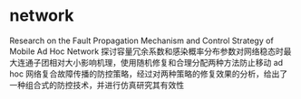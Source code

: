 # network
Research on the Fault Propagation Mechanism and Control Strategy of Mobile Ad Hoc Network
探讨容量冗余系数和感染概率分布参数对网络稳态时最大连通子团相对大小影响机理，使用随机修复和合理分配两种方法防止移动 ad hoc 网络复合故障传播的防控策略，经过对两种策略的修复效果的分析，给出了一种组合式的防控技术，并进行仿真研究其有效性
